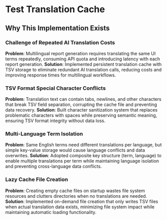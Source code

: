 # Test Translation Cache

## Why This Implementation Exists

### Challenge of Repeated AI Translation Costs
**Problem**: Multilingual report generation requires translating the same UI terms repeatedly, consuming API quota and introducing latency with each report generation.
**Solution**: Implemented persistent translation cache with TSV storage to eliminate redundant AI translation calls, reducing costs and improving response times for multilingual workflows.

### TSV Format Special Character Conflicts
**Problem**: Translation text can contain tabs, newlines, and other characters that break TSV field separation, corrupting the cache file and preventing data recovery.
**Solution**: Built character sanitization system that replaces problematic characters with spaces while preserving semantic meaning, ensuring TSV format integrity without data loss.

### Multi-Language Term Isolation
**Problem**: Same English terms need different translations per language, but simple key-value storage would cause language conflicts and data overwrites.
**Solution**: Adopted composite key structure (term, language) to enable multiple translations per term while maintaining language isolation and preventing cross-language data conflicts.

### Lazy Cache File Creation
**Problem**: Creating empty cache files on startup wastes file system resources and clutters directories when no translations are needed.
**Solution**: Implemented on-demand file creation that only writes TSV files when actual translation data exists, minimizing file system impact while maintaining automatic loading functionality.